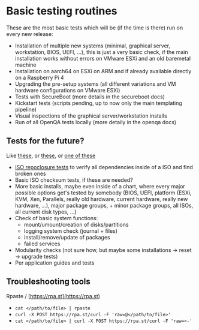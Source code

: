 # Basic testing routines

These are the most basic tests which will be (if the time is there) run on every new release:

- Installation of multiple new systems (minimal, graphical server, workstation, BIOS, UEFI, ...), this is just a very basic check, if the main installation works without errors on VMware ESXi and an old baremetal machine
- Installation on aarch64 on ESXi on ARM and if already available directly on a Raspberry Pi 4
- Upgrading the pre-setup systems (all different variations and VM hardware configurations on VMware ESXi)
- Tests with SecureBoot (more details in the secureboot docs)
- Kickstart tests (scripts pending, up to now only the main templating pipeline)
- Visual inspections of the graphical server/workstation installs
- Run of all OpenQA tests locally (more detaily in the openqa docs)

## Tests for the future?

Like [these](https://pagure.io/fedora-qa/qa-misc/tree/master), or [these](https://pagure.io/fedora-qa/modularity_testing_scripts/tree/master), or [one of these](https://fedoraproject.org/wiki/Category:Test_Cases)

- [ISO repoclosure tests](https://fedoraproject.org/wiki/QA:Testcase_Mediakit_Repoclosure) to verify all dependencies inside of a ISO and find broken ones
- Basic ISO checksum tests, if these are needed?
- More basic installs, maybe even inside of a chart, where every major possible options get's tested by somebody (BIOS, UEFI, platform (ESXi, KVM, Xen, Parallels, really old hardware, current hardware, really new hardware, ...), major package groups, + minor package groups, all ISOs, all current disk types, ...)
- Check of basic system functions:
  - mount/umount/creation of disks/partitions
  - logging system check (journal + files)
  - install/remove/update of packages
  - failed services
- Modularity checks (not sure how, but maybe some installations -> reset -> upgrade tests)
- Per application guides and tests

## Troubleshooting tools

Rpaste / [https://rpa.st](https://rpa.st)

- `cat </path/to/file> | rpaste`
- `curl -X POST https://rpa.st/curl -F 'raw=@</path/to/file>'`
- `cat </path/to/file> | curl -X POST https://rpa.st/curl -F 'raw=<-'`
